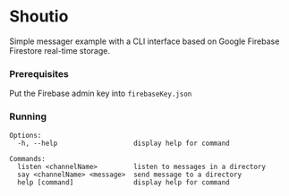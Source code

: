 
# Shoutio

Simple messager example with a CLI interface based on Google Firebase Firestore real-time storage.

### Prerequisites

Put the Firebase admin key into `firebaseKey.json`

### Running

```
Options:
  -h, --help                   display help for command

Commands:
  listen <channelName>         listen to messages in a directory
  say <channelName> <message>  send message to a directory
  help [command]               display help for command
```